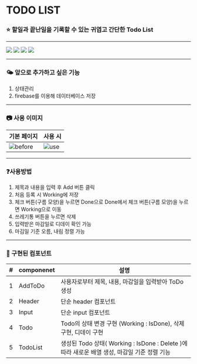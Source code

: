 # TODO LIST

### ⭐ 할일과 끝난일을 기록할 수 있는 귀엽고 간단한 Todo List
***
<img src="https://img.shields.io/badge/javascript-F7DF1E?style=for-the-badge&logo=javascript&logoColor=white"> <img src="https://img.shields.io/badge/react-61DAFB?style=for-the-badge&logo=react&logoColor=white"> <img src="https://img.shields.io/badge/css3-1572B6?style=for-the-badge&logo=css3&logoColor=white"> <img src="https://img.shields.io/badge/yarn-2C8EBB?style=for-the-badge&logo=yarn&logoColor=white">
***
### 🌤️ 앞으로 추가하고 싶은 기능
1. 상태관리
2. firebase를 이용해 데이터베이스 저장
***
### 📷 사용 이미지
| 기본 페이지 | 사용 시 |
| --- | --- |
|![before](https://github.com/anywhereim/SPARTA_Project2/assets/134301942/4478da14-fe17-4c8d-bba5-a1703faa83ab)|![use](https://github.com/anywhereim/SPARTA_Project2/assets/134301942/30815516-fce4-4a76-8b5d-0ddf65ef2055)|
***
### ❓사용방법
1. 제목과 내용을 입력 후 Add 버튼 클릭
2. 처음 등록 시 Working에 저장 
3. 체크 버튼(구름 모양)을 누르면 Done으로 Done에서 체크 버튼(구름 모양)을 누르면 Working으로 이동
4. 쓰레기통 버튼을 누르면 삭제
5. 입력받은 마감일로 디데이 확인 가능
6. 마김일 기준 오름, 내림 정렬 가능
***
### 🎁 구현된 컴포넌트
| # | componenet | 설명 |
| --- | --- | --- |
| 1 | AddToDo | 사용자로부터 제목, 내용, 마감일을 입력받아 ToDo 생성 |
| 2 | Header | 단순 header 컴포넌트 |
| 3 | Input | 단순 input 컴포넌트 |
| 4 | Todo | Todo의 상태 변경 구현 (Working : IsDone), 삭제 구현, 디데이 구현 |
| 5 | TodoList | 생성된 Todo 상태( Working : IsDone : Delete )에 따라 새로운 배열 생성, 마감일 기준 정렬 기능 |


